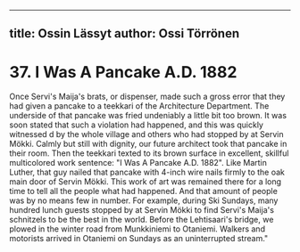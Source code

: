 
---
title: Ossin Lässyt
author: Ossi Törrönen
---

    
# 37. I Was A Pancake A.D. 1882

Once Servi's Maija's brats, or dispenser, made such a gross error that they had given a pancake to a teekkari of the Architecture Department. The underside of that pancake was fried undeniably a little bit too brown. It was soon stated that such a violation had happened, and this was quickly witnessed d by the whole village and others who had stopped by at Servin Mökki. Calmly but still with dignity, our future architect took that pancake in their room. Then the teekkari texted to its brown surface in excellent, skillful multicolored work sentence: "I Was A Pancake A.D. 1882". Like Martin Luther, that guy nailed that pancake with 4-inch wire nails firmly to the oak main door of Servin Mökki. This work of art was remained there for a long time to tell all the people what had happened. And that amount of people was by no means few in number. For example, during Ski Sundays, many hundred lunch guests stopped by at Servin Mökki to find Servi's Maija's schnitzels to be the best in the world. Before the Lehtisaari's bridge, we plowed in the winter road from Munkkiniemi to Otaniemi. Walkers and motorists arrived in Otaniemi on Sundays as an uninterrupted stream."
